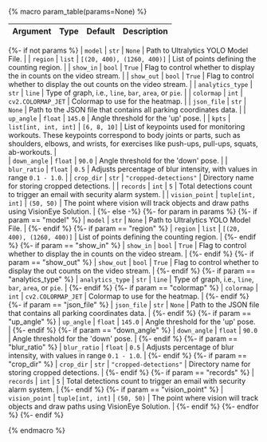 {% macro param_table(params=None) %}

| Argument | Type | Default | Description |
| -------- | ---- | ------- | ----------- |

{%- if not params %}
| `model` | `str` | `None` | Path to Ultralytics YOLO Model File. |
| `region` | `list` | `[(20, 400), (1260, 400)]` | List of points defining the counting region. |
| `show_in` | `bool` | `True` | Flag to control whether to display the in counts on the video stream. |
| `show_out` | `bool` | `True` | Flag to control whether to display the out counts on the video stream. |
| `analytics_type` | `str` | `line` | Type of graph, i.e., `line`, `bar`, `area`, or `pie`. |
| `colormap` | `int` | `cv2.COLORMAP_JET` | Colormap to use for the heatmap. |
| `json_file` | `str` | `None` | Path to the JSON file that contains all parking coordinates data. |
| `up_angle` | `float` | `145.0` | Angle threshold for the 'up' pose. |
| `kpts` | `list[int, int, int]` | `[6, 8, 10]` | List of keypoints used for monitoring workouts. These keypoints correspond to body joints or parts, such as shoulders, elbows, and wrists, for exercises like push-ups, pull-ups, squats, ab-workouts. |  
| `down_angle` | `float` | `90.0` | Angle threshold for the 'down' pose. |
| `blur_ratio` | `float` | `0.5` | Adjusts percentage of blur intensity, with values in range `0.1 - 1.0`. |
| `crop_dir` | `str` | `"cropped-detections"` | Directory name for storing cropped detections. |
| `records` | `int` | `5` | Total detections count to trigger an email with security alarm system. |
| `vision_point` | `tuple[int, int]` | `(50, 50)` | The point where vision will track objects and draw paths using VisionEye Solution. |
{%- else -%}
{%- for param in params %}
{%- if param == "model" %}
| `model` | `str` | `None` | Path to Ultralytics YOLO Model File. |
{%- endif %}
{%- if param == "region" %}
| `region` | `list` | `[(20, 400), (1260, 400)]` | List of points defining the counting region. |
{%- endif %}
{%- if param == "show_in" %}
| `show_in` | `bool` | `True` | Flag to control whether to display the in counts on the video stream. |
{%- endif %}
{%- if param == "show_out" %}
| `show_out` | `bool` | `True` | Flag to control whether to display the out counts on the video stream. |
{%- endif %}
{%- if param == "analytics_type" %}
| `analytics_type` | `str` | `line` | Type of graph, i.e., `line`, `bar`, `area`, or `pie`. |
{%- endif %}
{%- if param == "colormap" %}
| `colormap` | `int` | `cv2.COLORMAP_JET` | Colormap to use for the heatmap. |
{%- endif %}
{%- if param == "json_file" %}
| `json_file` | `str` | `None` | Path to the JSON file that contains all parking coordinates data. |
{%- endif %}
{%- if param == "up_angle" %}
| `up_angle` | `float` | `145.0` | Angle threshold for the 'up' pose. |
{%- endif %}
{%- if param == "down_angle" %}
| `down_angle` | `float` | `90.0` | Angle threshold for the 'down' pose. |
{%- endif %}
{%- if param == "blur_ratio" %}
| `blur_ratio` | `float` | `0.5` | Adjusts percentage of blur intensity, with values in range `0.1 - 1.0`. |
{%- endif %}
{%- if param == "crop_dir" %}
| `crop_dir` | `str` | `"cropped-detections"` | Directory name for storing cropped detections. |
{%- endif %}
{%- if param == "records" %}
| `records` | `int` | `5` | Total detections count to trigger an email with security alarm system. |
{%- endif %}
{%- if param == "vision_point" %}
| `vision_point` | `tuple[int, int]` | `(50, 50)` | The point where vision will track objects and draw paths using VisionEye Solution. |
{%- endif %}
{%- endfor %}
{%- endif %}

{% endmacro %}
